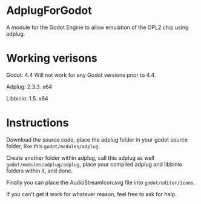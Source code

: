 # AdplugForGodot
 A module for the Godot Engine to allow emulation of the OPL2 chip using adplug.

# Working verisons
Godot: 4.4 Will not work for any Godot versions prior to 4.4.

Adplug: 2.3.3. x64

Libbinio: 1.5. x64

# Instructions
Download the source code, place the adplug folder in your godot source folder, like this `godot/modules/adplug`.

Create another folder within adplug, call this adplug as well `godot/modules/adplug/adplug`, place your compiled adplug and libbinio folders within it, and done.

Finally you can place the AudioStreamIcon.svg file into `godot/editor/icons`.

If you can't get it work for whatever reason, feel free to ask for help.
